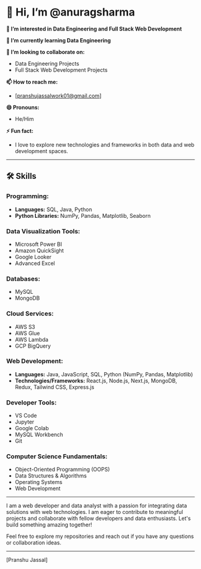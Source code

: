 

# 👋 Hi, I’m @anuragsharma

**👀 I’m interested in Data Engineering and Full Stack Web Development**

**🌱 I’m currently learning Data Engineering**

**💞️ I’m looking to collaborate on:**
- Data Engineering Projects
- Full Stack Web Development Projects

**📫 How to reach me:**
- [pranshujassalwork01@gmail.com]


**😄 Pronouns:**
- He/Him

**⚡ Fun fact:**
- I love to explore new technologies and frameworks in both data and web development spaces.

---

## 🛠️ Skills

### Programming:
- **Languages:** SQL, Java, Python
- **Python Libraries:** NumPy, Pandas, Matplotlib, Seaborn

### Data Visualization Tools:
- Microsoft Power BI
- Amazon QuickSight
- Google Looker
- Advanced Excel

### Databases:
- MySQL
- MongoDB

### Cloud Services:
- AWS S3
- AWS Glue
- AWS Lambda
- GCP BigQuery

### Web Development:
- **Languages:** Java, JavaScript, SQL, Python (NumPy, Pandas, Matplotlib)
- **Technologies/Frameworks:** React.js, Node.js, Next.js, MongoDB, Redux, Tailwind CSS, Express.js

### Developer Tools:
- VS Code
- Jupyter
- Google Colab
- MySQL Workbench
- Git

### Computer Science Fundamentals:
- Object-Oriented Programming (OOPS)
- Data Structures & Algorithms
- Operating Systems
- Web Development

---

I am a web developer and data analyst with a passion for integrating data solutions with web technologies. I am eager to contribute to meaningful projects and collaborate with fellow developers and data enthusiasts. Let's build something amazing together!

Feel free to explore my repositories and reach out if you have any questions or collaboration ideas.

---

[Pranshu Jassal]


<!--
**Anurag2782/Anurag2782** is a ✨ _special_ ✨ repository because its `README.md` (this file) appears on your GitHub profile.

Here are some ideas to get you started:

- 🔭 I’m currently working on ...
- 🌱 I’m currently learning ...
- 👯 I’m looking to collaborate on ...
- 🤔 I’m looking for help with ...
- 💬 Ask me about ...
- 📫 How to reach me: ...
- 😄 Pronouns: ...
- ⚡ Fun fact: ...
-->
